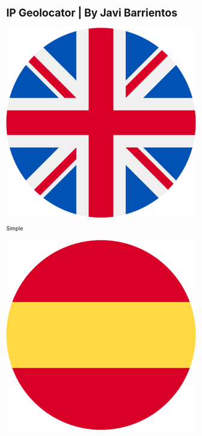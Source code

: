 # IP Geolocator | By Javi Barrientos

### <img src="/assets/en.png" alt="en" title="en">
Simple 

### <img src="/assets/es.png" alt="es" title="es">